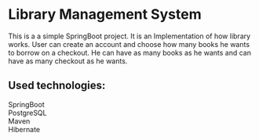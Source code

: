 # Library Management System  
This is a a simple SpringBoot project.
It is an Implementation of how library works. User can create an account and choose how many books he wants to borrow on a checkout. He can have as many books as he wants and can have as many checkout as he wants.
## Used technologies:  
SpringBoot  
PostgreSQL  
Maven  
Hibernate  
